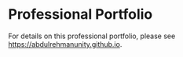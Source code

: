 # Professional Portfolio

For details on this professional portfolio, please see https://abdulrehmanunity.github.io.
